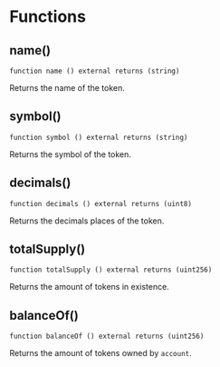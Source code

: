 # Functions

## name()
`function name () external returns (string)`

Returns the name of the token.

## symbol()
`function symbol () external returns (string)`

Returns the symbol of the token.

## decimals()
`function decimals () external returns (uint8)`

Returns the decimals places of the token.

## totalSupply()
`function totalSupply () external returns (uint256)`

Returns the amount of tokens in existence.

## balanceOf()
`function balanceOf () external returns (uint256)`

Returns the amount of tokens owned by `account`.

